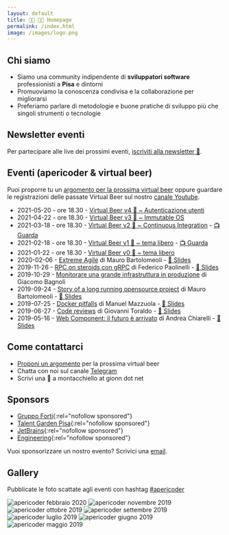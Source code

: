 ```yaml
---
layout: default
title: 👩‍💻 👨‍💻 Homepage
permalink: /index.html
image: /images/logo.png
---
```


## Chi siamo

* Siamo una community indipendente di **sviluppatori software** professionisti a
  **Pisa** e dintorni
* Promuoviamo la conoscenza condivisa e la collaborazione per migliorarsi
* Preferiamo parlare di metodologie e buone pratiche di sviluppo più che singoli
  strumenti o tecnologie

## Newsletter eventi

Per partecipare alle live dei prossimi eventi, [iscriviti alla newsletter 📨](http://eepurl.com/gqRfon).

## Eventi (apericoder & virtual beer)

Puoi proporre tu un [argomento per la prossima virtual
beer](https://github.com/montacchiello-dev/website/discussions/3) oppure
guardare le registrazioni delle passate Virtual Beer sul nostro [canale
Youtube](https://www.youtube.com/channel/UCqkGYVXzZzp4vfprs2k18Kw).

* 2021-05-20 - ore 18.30 - [Virtual Beer v4 🍺 ~ Autenticazione utenti](/events/2021-05-virtual-beer-sso.md)
* 2021-04-22 - ore 18.30 - [Virtual Beer v3 🍺 ~ Immutable OS](/events/2021-04-virtual-beer-immutable-operating-systems.md)
* 2021-03-18 - ore 18.30 - [Virtual Beer v2 🍺 ~ Continuous Integration](/events/2021-03-virtual-beer-continuous-integration.md) - [📺 Guarda](https://www.youtube.com/watch?v=1IWdxjilNJU)
* 2021-02-18 - ore 18.30 - [Virtual Beer v1 🍺 ~ tema libero](/events/2021-02-virtual-beer-v1.md) - [📺 Guarda](https://www.youtube.com/watch?v=auTkgsymtTU)
* 2021-01-22 - ore 18.30 - [Virtual Beer v0 🍺 ~ tema libero](/events/2021-virtual-beer-v0.md)
* 2020-02-06 - [Extreme Agile](https://www.eventbrite.it/e/biglietti-extreme-agile-apericoder-90932185615) di Mauro Bartolomeoli - [💾 Slides](https://speakerdeck.com/mbarto/extreme-agile-getting-out-of-a-dystopian-world)
* 2019-11-26 - [RPC on steroids con gRPC](https://www.eventbrite.it/e/biglietti-rpc-on-steroids-con-grpc-apericoder-81524697565) di Federico Paolinelli - [💾 Slides](https://speakerdeck.com/fedepaol/rpc-on-steroids-with-go-and-grpc)
* 2019-10-29 - [Monitorare una grande infrastruttura in produzione](https://www.eventbrite.it/e/biglietti-monitorare-una-grande-infrastruttura-in-produzione-apericoder-76231493449) di Giacomo Bagnoli
* 2019-09-24 - [Story of a long running opensource project](https://www.eventbrite.it/e/biglietti-story-of-a-long-running-opensource-project-apericoder-71802028801)
  di Mauro Bartolomeoli - [💾 Slides](/slides/2019-09-24-story-of-a-long-running-opensource-project.pdf)
* 2019-07-25 - [Docker pitfalls](https://www.eventbrite.it/e/biglietti-docker-pitfalls-apericoder-65511932955)
  di Manuel Mazzuola - [💾 Slides](https://speakerdeck.com/of/docker-pitfalls)
* 2019-06-27 - [Code reviews](https://www.eventbrite.it/e/biglietti-code-reviews-apericoder-62586522975)
  di Giovanni Toraldo - [💾 Slides](https://speakerdeck.com/gionn/about-code-review-and-bugs)
* 2019-05-16 - [Web Component: il futuro è arrivato](https://www.eventbrite.it/e/biglietti-web-component-il-futuro-e-arrivato-apericoder-60531057021) di Andrea Chiarelli - [💾 Slides](/slides/2019-05-17-web-components.pdf)

## Come contattarci

* [Proponi un argomento](https://github.com/montacchiello-dev/website/discussions/3) per la prossima virtual beer
* Chatta con noi sul canale [Telegram](https://t.me/joinchat/AB-kXVDvi56sg5ENu1edIA)
* Scrivi una 📧 a montacchiello at gionn dot net

## Sponsors

* [Gruppo Forti](https://www.gruppoforti.it/){:rel="nofollow sponsored"}
* [Talent Garden Pisa](https://talentgarden.org/it/campus/italia/pisa/){:rel="nofollow sponsored"}
* [JetBrains](https://www.jetbrains.com/){:rel="nofollow sponsored"}
* [Engineering](https://www.eng.it/){:rel="nofollow sponsored"}

Vuoi sponsorizzare un nostro evento? Scrivici una [email](mailto:sponsors@montacchiello.dev).

## Gallery

Pubblicate le foto scattate agli eventi con hashtag [#apericoder](https://twitter.com/search?q=%23apericoder)

![apericoder febbraio 2020](/images/2020-02-06-mauro-bartolomeoli-extreme-agile.jpg)
![apericoder novembre 2019](/images/2019-11-26-federico-paolinelli-grpc.jpg)
![apericoder ottobre 2019](/images/2019-10-29-giacomo-bagnoli-facebook-monitoring.jpg)
![apericoder settembre 2019](/images/2019-09-25-montacchiello-dev.jpeg)
![apericoder luglio 2019](/images/2019-07-25-docker-containers.jpeg)
![apericoder giugno 2019](/images/2019-06-27-code-reviews.jpeg)
![apericoder maggio 2019](/images/2019-05-16-andrea-chiarelli.jpeg)
